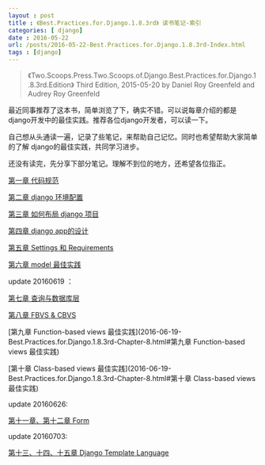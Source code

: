 ```yaml
---
layout : post
title : 《Best.Practices.for.Django.1.8.3rd》 读书笔记-索引
categories: [ django] 
date : 2016-05-22 
url: /posts/2016-05-22-Best.Practices.for.Django.1.8.3rd-Index.html 
tags : [django]
---
```


>《Two.Scoops.Press.Two.Scoops.of.Django.Best.Practices.for.Django.1.8.3rd.Edition》
>Third Edition, 2015-05-20
>by Daniel Roy Greenfeld and Audrey Roy Greenfeld

最近同事推荐了这本书，简单浏览了下，确实不错。可以说每章介绍的都是django开发中的最佳实践。推荐各位django开发者，可以读一下。

自己想从头通读一遍，记录了些笔记，来帮助自己记忆。同时也希望帮助大家简单的了解 django的最佳实践，共同学习进步。

还没有读完，先分享下部分笔记。理解不到位的地方，还希望各位指正。
<!-- more -->

[第一章 代码规范](2016-05-22-Best.Practices.for.Django.1.8.3rd-Chapter-1.html)

[第二章  django 环境配置](2016-05-22-Best.Practices.for.Django.1.8.3rd-Chapter-2.html)

[第三章 如何布局 django 项目](2016-05-22-Best.Practices.for.Django.1.8.3rd-Chapter-3.html)

[第四章 django app的设计](2016-05-22-Best.Practices.for.Django.1.8.3rd-Chapter-4.html)

[第五章 Settings 和 Requirements](2016-05-22-Best.Practices.for.Django.1.8.3rd-Chapter-5.html)

[第六章 model 最佳实践](2016-05-22-Best.Practices.for.Django.1.8.3rd-Chapter-6.html)

update 20160619 ：

[第七章 查询与数据库层](2016-06-19-Best.Practices.for.Django.1.8.3rd-Chapter-7.html)

[第八章 FBVS & CBVS](2016-06-19-Best.Practices.for.Django.1.8.3rd-Chapter-8.html)

[第九章 Function-based views 最佳实践](2016-06-19-Best.Practices.for.Django.1.8.3rd-Chapter-8.html#第九章 Function-based views 最佳实践)

[第十章 Class-based views 最佳实践](2016-06-19-Best.Practices.for.Django.1.8.3rd-Chapter-8.html#第十章 Class-based views 最佳实践)

update 20160626:

[第十一章、第十二章 Form ](2016-06-26-Best.Practices.for.Django.1.8.3rd-Chapter-9.html)

update 20160703:

[第十三、十四、十五章 Django Template Language](2016-07-02-Best.Practices.for.Django.1.8.3rd-Chapter-10.html)